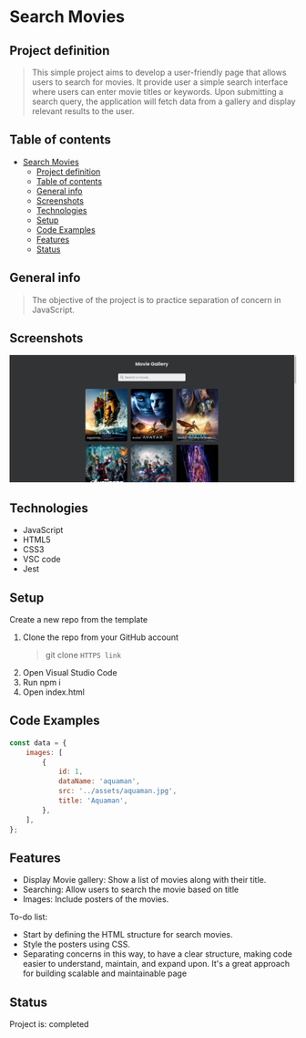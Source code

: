 # Search Movies

## Project definition

> This simple project aims to develop a user-friendly page that allows users to
> search for movies. It provide user a simple search interface where users can
> enter movie titles or keywords. Upon submitting a search query, the
> application will fetch data from a gallery and display relevant results to the
> user.

## Table of contents

- [Search Movies](#search-movies)
  - [Project definition](#project-definition)
  - [Table of contents](#table-of-contents)
  - [General info](#general-info)
  - [Screenshots](#screenshots)
  - [Technologies](#technologies)
  - [Setup](#setup)
  - [Code Examples](#code-examples)
  - [Features](#features)
  - [Status](#status)

## General info

> The objective of the project is to practice separation of concern in
> JavaScript.

## Screenshots

![Example screenshot](./assets/gallery-screenshot.png)

## Technologies

- JavaScript
- HTML5
- CSS3
- VSC code
- Jest

## Setup

Create a new repo from the template

1. Clone the repo from your GitHub account
   > git clone `HTTPS link`
2. Open Visual Studio Code
3. Run npm i
4. Open index.html

## Code Examples

```js
const data = {
	images: [
		{
			id: 1,
			dataName: 'aquaman',
			src: '../assets/aquaman.jpg',
			title: 'Aquaman',
		},
	],
};
```

## Features

- Display Movie gallery: Show a list of movies along with their title.
- Searching: Allow users to search the movie based on title
- Images: Include posters of the movies.

To-do list:

- Start by defining the HTML structure for search movies.
- Style the posters using CSS.
- Separating concerns in this way, to have a clear structure, making code easier
  to understand, maintain, and expand upon. It's a great approach for building scalable and maintainable page

## Status

Project is: completed
